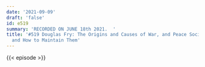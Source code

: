 ```yaml
---
date: '2021-09-09'
draft: 'false'
id: e519
summary: 'RECORDED ON JUNE 18th 2021.  '
title: '#519 Douglas Fry: The Origins and Causes of War, and Peace Social Systems
  and How to Maintain Them'
---
```

{{< episode >}}

